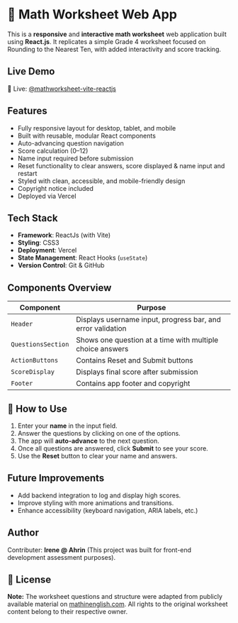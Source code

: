 # 📘 Math Worksheet Web App

This is a **responsive** and **interactive math worksheet** web application built using **React.js**. It replicates a simple Grade 4 worksheet focused on Rounding to the Nearest Ten, with added interactivity and score tracking.


## Live Demo

🚀 Live: [@mathworksheet-vite-reactjs](https://mathworksheet-vite-reactjs-q8pxa288w-irenes-projects-93738ad5.vercel.app)



## Features

- Fully responsive layout for desktop, tablet, and mobile
- Built with reusable, modular React components
- Auto-advancing question navigation
- Score calculation (0–12)
- Name input required before submission
- Reset functionality to clear answers, score displayed & name input and restart
- Styled with clean, accessible, and mobile-friendly design
- Copyright notice included
- Deployed via Vercel



## Tech Stack

- **Framework**: ReactJs (with Vite)
- **Styling**: CSS3
- **Deployment**: Vercel
- **State Management**: React Hooks (`useState`)
- **Version Control**: Git & GitHub



## Components Overview

| Component          | Purpose |
|--------------------|---------|
| `Header`           | Displays username input, progress bar, and error validation |
| `QuestionsSection` | Shows one question at a time with multiple choice answers |
| `ActionButtons`    | Contains Reset and Submit buttons |
| `ScoreDisplay`     | Displays final score after submission |
| `Footer`           | Contains app footer and copyright |



## 📌 How to Use

1. Enter your **name** in the input field.
2. Answer the questions by clicking on one of the options.
3. The app will **auto-advance** to the next question.
4. Once all questions are answered, click **Submit** to see your score.
5. Use the **Reset** button to clear your name and answers.



## Future Improvements

- Add backend integration to log and display high scores.
- Improve styling with more animations and transitions.
- Enhance accessibility (keyboard navigation, ARIA labels, etc.)



## Author

Contributer: **Irene @ Ahrin** (This project was built for front-end development assessment purposes).



## 📜 License


**Note:** The worksheet questions and structure were adapted from publicly available material on [mathinenglish.com](https://www.mathinenglish.com/). All rights to the original worksheet content belong to their respective owner.